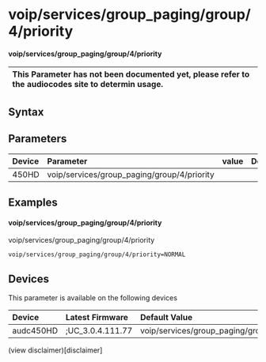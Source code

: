 ﻿---
description: voip/services/group_paging/group/4/priority
search: false
---

# voip/services/group_paging/group/4/priority

#### voip/services/group_paging/group/4/priority


| This Parameter has not been documented yet, please refer to the audiocodes site to determin usage.  | 
| :--- |

## Syntax

## Parameters
|Device|Parameter|value|Description|
|:---|:---|:---|:---|
| 450HD | voip/services/group_paging/group/4/priority |  |  |

## Examples
#### voip/services/group_paging/group/4/priority

voip/services/group_paging/group/4/priority

```
voip/services/group_paging/group/4/priority=NORMAL
```

## Devices
This parameter is available on the following devices

| Device | Latest Firmware | Default Value |
|:---|:---|:---|
| audc450HD | ;UC_3.0.4.111.77 | voip/services/group_paging/group/4/priority=NORMAL 

(view disclaimer)[disclaimer]

